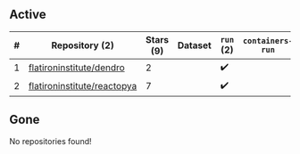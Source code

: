 ## Active
| # | Repository (2) | Stars (9) | Dataset | `run` (2) | `containers-run` |
| --- | --- | --- | --- | --- | --- |
| 1 | [flatironinstitute/dendro](https://github.com/flatironinstitute/dendro) | 2 |  | :heavy_check_mark: |  |
| 2 | [flatironinstitute/reactopya](https://github.com/flatironinstitute/reactopya) | 7 |  | :heavy_check_mark: |  |

## Gone
No repositories found!
